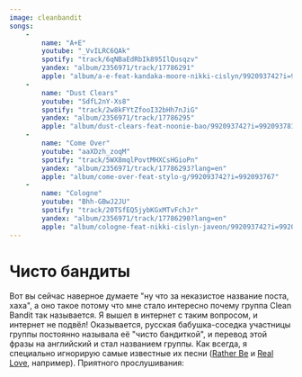 ```yaml
---
image: cleanbandit
songs:
    -
        name: "A+E"
        youtube: "_VvILRC6QAk"
        spotify: "track/6qNBaEdRbIk895IlQusqzv"
        yandex: "album/2356971/track/17786291"
        apple: "album/a-e-feat-kandaka-moore-nikki-cislyn/992093742?i=992093783"
    -
        name: "Dust Clears"
        youtube: "SdfL2nY-Xs8"
        spotify: "track/2w8kFYtZfooI32bHh7nJiG"
        yandex: "album/2356971/track/17786295"
        apple: "album/dust-clears-feat-noonie-bao/992093742?i=992093781"
    -
        name: "Come Over"
        youtube: "aaXDzh_zoqM"
        spotify: "track/5WX8mqlPovtMHXCsHGioPn"
        yandex: "album/2356971/track/17786293?lang=en"
        apple: "album/come-over-feat-stylo-g/992093742?i=992093767"
    -
        name: "Cologne"
        youtube: "Bhh-GBwJ2JU"
        spotify: "track/20TSfEQ5jybKGxMTvFchJr"
        yandex: "album/2356971/track/17786290?lang=en"
        apple: "album/cologne-feat-nikki-cislyn-javeon/992093742?i=992093778"
---
```

# Чисто бандиты

Вот вы сейчас наверное думаете "ну что за неказистое название поста, хаха", а оно такое потому
что мне стало интересно почему группа Clean Bandit так называется. Я вышел в интернет с таким
вопросом, и интернет не подвёл! Оказывается, русская бабушка-соседка участницы группы постоянно
называла её "чисто бандиткой", и перевод этой фразы на английский и стал названием группы.
Как всегда, я специально игнорирую самые известные их песни
([Rather Be](https://www.youtube.com/watch?v=m-M1AtrxztU) и
[Real Love](https://www.youtube.com/watch?v=qdo_-U4PEsk), например). Приятного прослушивания:
